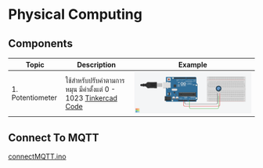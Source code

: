 # Physical Computing

## Components

| Topic | Description | Example |
|-----|-----|-----|
| 1. Potentiometer | ใช้สำหรับปรับค่าตามการหมุน มีค่าตั้งแต่ 0 - 1023 [Tinkercad](https://www.tinkercad.com/things/godmgeJMRqQ-potentiometer?sharecode=pa1Vn1pAkMHWnoUYpGo_eOqo_h-gneGqabbcndQLJtk)<br/> [Code](/code/potentiometer.ino) | ![Potentiometer](/assets/potentiometer.png) |

## Connect To MQTT
[connectMQTT.ino](/code/connectMQTT.ino)
